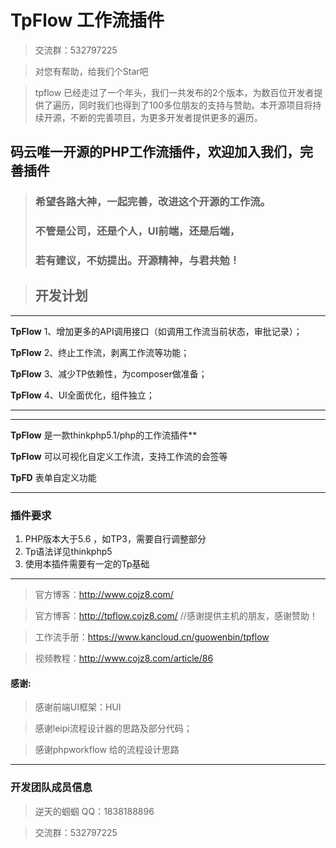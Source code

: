# TpFlow 工作流插件

> 交流群：532797225

> 对您有帮助，给我们个Star吧

> tpflow 已经走过了一个年头，我们一共发布的2个版本，为数百位开发者提供了遍历，同时我们也得到了100多位朋友的支持与赞助。本开源项目将持续开源，不断的完善项目，为更多开发者提供更多的遍历。

## 码云唯一开源的PHP工作流插件，欢迎加入我们，完善插件

> ###  希望各路大神，一起完善，改进这个开源的工作流。
> ### 不管是公司，还是个人，UI前端，还是后端，
> ### 若有建议，不妨提出。开源精神，与君共勉！


> ## 开发计划

---
**TpFlow** 1、增加更多的API调用接口（如调用工作流当前状态，审批记录）；

**TpFlow** 2、终止工作流，剥离工作流等功能；

**TpFlow** 3、减少TP依赖性，为composer做准备；

**TpFlow** 4、UI全面优化，组件独立；

---

---
**TpFlow** 是一款thinkphp5.1/php的工作流插件**

**TpFlow** 可以可视化自定义工作流，支持工作流的会签等

**TpFD**  表单自定义功能

---

### 插件要求

1. PHP版本大于5.6 ，如TP3，需要自行调整部分
2. Tp语法详见thinkphp5
3. 使用本插件需要有一定的Tp基础

---

> 官方博客：http://www.cojz8.com/

> 官方博客：http://tpflow.cojz8.com/   //感谢提供主机的朋友，感谢赞助！

> 工作流手册：https://www.kancloud.cn/guowenbin/tpflow

> 视频教程：http://www.cojz8.com/article/86


#### 感谢:

> 感谢前端UI框架：HUI

> 感谢leipi流程设计器的思路及部分代码；

> 感谢phpworkflow 给的流程设计思路


---

### 开发团队成员信息

> 逆天的蝈蝈 QQ：1838188896

> 交流群：532797225

